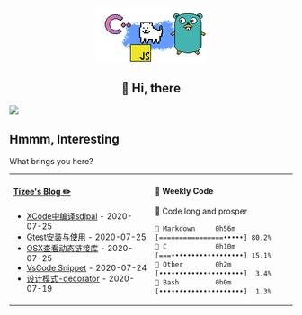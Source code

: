 <div align="center">

![](https://github.com/tizee/tizee/blob/master/gif/dog.gif)
<h2>👋 Hi, there</h2>

</div>

![](https://img.shields.io/badge/OS-Linux%2FMacOS-orange)

## Hmmm, Interesting
What brings you here? 

<table>
<tr>
<td valign="top" width="50%">

#### <a href="https://tizee.github.io" target="_blank"> Tizee's Blog ✏️</a>

<!-- rss-start -->
- <a href="https://tizee.github.io/post/338b5877a9774cf519693a4c3443a5c3" target="_blank">XCode中编译sdlpal</a> - 2020-07-25
- <a href="https://tizee.github.io/post/d8c9d63e70d1c38b25fd872439f822b6" target="_blank">Gtest安装与使用</a> - 2020-07-25
- <a href="https://tizee.github.io/post/90b11a694f6e8f86b2d474182bcb084a" target="_blank">OSX查看动态链接库</a> - 2020-07-25
- <a href="https://tizee.github.io/post/a9bed2b3a3e779a8840404792c199920" target="_blank">VsCode Snippet</a> - 2020-07-24
- <a href="https://tizee.github.io/post/eb910901198bc5fbcb7c94de06a925c1" target="_blank">设计模式-decorator</a> - 2020-07-19

<!-- rss-end -->
</td>

<td valign="top" width="50%">

#### 👾 Weekly Code
<!-- wakatime-start -->
🖖 Code long and prosper
```text
🦄 Markdown     0h56m  [================•••••] 80.2%
🥇 C            0h10m  [===••••••••••••••••••] 15.1%
🥈 Other        0h2m   [•••••••••••••••••••••]  3.4%
🥉 Bash         0h0m   [•••••••••••••••••••••]  1.3%
```

<!-- wakatime-end -->
</td>
</tr>
<table>
